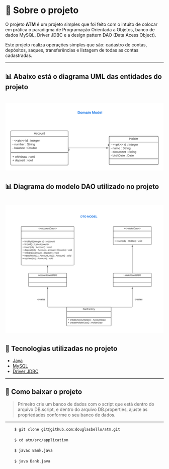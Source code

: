# 🔖 Sobre o projeto

O projeto **ATM** é um projeto simples que foi feito com o intuito de colocar em prática o paradigma de Programação Orientada a Objetos, banco de dados MySQL, Driver JDBC e a design pattern DAO (Data Acess Object).

Este projeto realiza operações simples que são: cadastro de contas, depósitos, saques, transferências e listagem de todas as contas cadastradas.

---



## 📊 Abaixo está o diagrama UML das entidades do projeto 

<h1>
    <img src="public/model.png">
</h1>


## 📊 Diagrama do modelo DAO utilizado no projeto

<h1>
    <img src="public/daomodel.png">
</h1>

## 🚀 Tecnologias utilizadas no projeto

- [Java](https://www.oracle.com/java/technologies/downloads/)
- [MySQL](https://www.mysql.com/)
- [Driver JDBC](https://www.oracle.com/br/database/technologies/appdev/jdbc.html)

---

## 📂 Como baixar o projeto



> Primeiro crie um banco de dados com o script que está dentro do arquivo DB.script, e dentro do arquivo DB.properties, ajuste as propriedades conforme o seu banco de dados.

---

```bash
    $ git clone git@github.com:douglasbello/atm.git

    $ cd atm/src/application

    $ javac Bank.java

    $ java Bank.java
```

